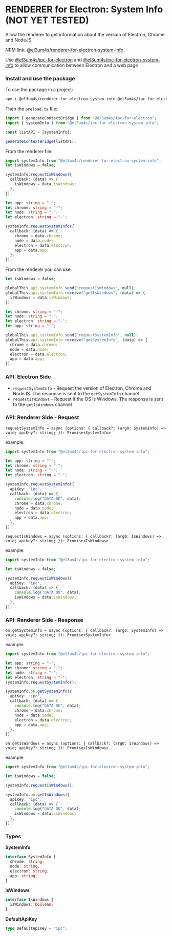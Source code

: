 # RENDERER for Electron: System Info (NOT YET TESTED)

Allow the renderer to get information about the version of Electron, Chrome and NodeJS

NPM link: [@el3um4s/renderer-for-electron-system-info](https://www.npmjs.com/package/@el3um4s/renderer-for-electron-system-info)

Use [@el3um4s/ipc-for-electron](https://www.npmjs.com/package/@el3um4s/ipc-for-electron) and [@el3um4s/ipc-for-electron-system-info](https://www.npmjs.com/package/@el3um4s/ipc-for-electron-system-info) to allow communication between Electron and a web page

### Install and use the package

To use the package in a project:

```bash
npm i @el3um4s/renderer-for-electron-system-info @el3um4s/ipc-for-electron-system-info @el3um4s/ipc-for-electron
```

Then the `preload.ts` file:

```ts
import { generateContextBridge } from "@el3um4s/ipc-for-electron";
import { systemInfo } from "@el3um4s/ipc-for-electron-system-info";

const listAPI = [systemInfo];

generateContextBridge(listAPI);
```

From the renderer file:

```ts
import systemInfo from "@el3um4s/renderer-for-electron-system-info";
let isWindows = false;

systemInfo.requestIsWindows({
  callback: (data) => {
    isWindows = data.isWindows;
  },
});

let app: string = "-";
let chrome: string = "-";
let node: string = "-";
let electron: string = "-";

systemInfo.requestSystemInfo({
  callback: (data) => {
    chrome = data.chrome;
    node = data.node;
    electron = data.electron;
    app = data.app;
  },
});
```

From the renderer you can use:

```ts
let isWindows = false;

globalThis.api.systemInfo.send("requestIsWindows", null);
globalThis.api.systemInfo.receive("getIsWindows", (data) => {
  isWindows = data.isWindows;
});

let chrome: string = "-";
let node: string = "-";
let electron: string = "-";
let app: string = "-";

globalThis.api.systemInfo.send("requestSystemInfo", null);
globalThis.api.systemInfo.receive("getSystemInfo", (data) => {
  chrome = data.chrome;
  node = data.node;
  electron = data.electron;
  app = data.app;
});
```

### API: Electron Side

- `requestSystemInfo` - Request the version of Electron, Chrome and NodeJS. The response is sent to the `getSystemInfo` channel
- `requestIsWindows` - Request if the OS is Windows. The response is sent to the `getIsWindows` channel

### API: Renderer Side - Request

`requestSystemInfo = async (options: { callback?: (arg0: SystemInfo) => void; apiKey?: string; }): Promise<SystemInfo>`

example:

```ts
import systemInfo from "@el3um4s/ipc-for-electron-system-info";

let app: string = "-";
let chrome: string = "-";
let node: string = "-";
let electron: string = "-";

systemInfo.requestSystemInfo({
  apiKey: "ipc",
  callback: (data) => {
    console.log("DATA OK", data);
    chrome = data.chrome;
    node = data.node;
    electron = data.electron;
    app = data.app;
  },
});
```

`requestIsWindows = async (options: { callback?: (arg0: IsWindows) => void; apiKey?: string; }): Promise<IsWindows>`

example:

```ts
import systemInfo from "@el3um4s/ipc-for-electron-system-info";

let isWindows = false;

systemInfo.requestIsWindows({
  apiKey: "ipc",
  callback: (data) => {
    console.log("DATA OK", data);
    isWindows = data.isWindows;
  },
});
```

### API: Renderer Side - Response

`on.getSystemInfo = async (options: { callback?: (arg0: SystemInfo) => void; apiKey?: string; }): Promise<SystemInfo>`

example:

```ts
import systemInfo from "@el3um4s/ipc-for-electron-system-info";

let app: string = "-";
let chrome: string = "-";
let node: string = "-";
let electron: string = "-";
systemInfo.requestSystemInfo();

systemInfo.on.getSystemInfo({
  apiKey: "ipc",
  callback: (data) => {
    console.log("DATA OK", data);
    chrome = data.chrome;
    node = data.node;
    electron = data.electron;
    app = data.app;
  },
});
```

`on.getIsWindows = async (options: { callback?: (arg0: IsWindows) => void; apiKey?: string; }): Promise<IsWindows>`

example:

```ts
import systemInfo from "@el3um4s/ipc-for-electron-system-info";

let isWindows = false;

systemInfo.requestIsWindows();

systemInfo.on.getIsWindows({
  apiKey: "ipc",
  callback: (data) => {
    console.log("DATA OK", data);
    isWindows = data.isWindows;
  },
});
```

### Types

**SystemInfo**

```ts
interface SystemInfo {
  chrome: string;
  node: string;
  electron: string;
  app: string;
}
```

**IsWindows**

```ts
interface IsWindows {
  isWindows: boolean;
}
```

**DefaultApiKey**

```ts
type DefaultApiKey = "ipc";
```

